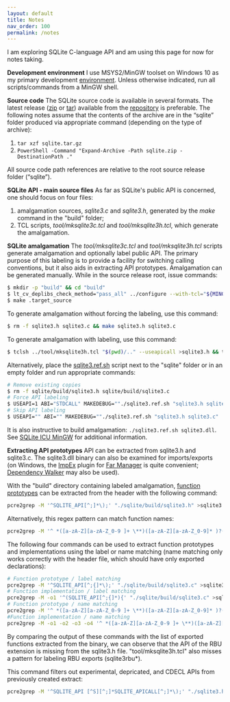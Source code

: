 ```yaml
---
layout: default
title: Notes
nav_order: 100
permalink: /notes
---
```


I am exploring SQLite C-language API and am using this page for now for notes taking.

**Development environment**
I use MSYS2/MinGW toolset on Windows 10 as my primary development [environment][MSYS2/MinGW Setup]. Unless otherwise indicated, run all scripts/commands from a MinGW shell.

**Source code**
The SQLite source code is available in several formats. The latest release ([zip][zip release] or [tar][tar release]) available from the [repository][Trunk README] is preferable. The following notes assume that the contents of the archive are in the “sqlite” folder produced via appropriate command (depending on the type of archive):

1. `tar xzf sqlite.tar.gz`
2. `PowerShell -Command "Expand-Archive -Path sqlite.zip -DestinationPath ."`

All source code path references are relative to the root source release folder (“sqlite”).

**SQLite API - main source files**
As far as SQLite's public API is concerned, one should focus on four files:

1. amalgamation sources, *sqlite3.c* and *sqlite3.h*, generated by the *make* command in the "build" folder;
2. TCL scripts, *tool/mksqlite3c.tcl* and *tool/mksqlite3h.tcl*, which generate the amalgamation. 

**SQLite amalgamation**
The *tool/mksqlite3c.tcl* and *tool/mksqlite3h.tcl* scripts generate amalgamation and optionally label public API. The primary purpose of this labeling is to provide a facility for switching calling conventions, but it also aids in extracting API prototypes. Amalgamation can be generated manually. While in the source release root, issue commands:

```bash
$ mkdir -p "build" && cd "build"
$ lt_cv_deplibs_check_method="pass_all" ../configure --with-tcl="${MINGW_PREFIX}/lib"
$ make .target_source
```

To generate amalgamation without forcing the labeling, use this command:

```bash
$ rm -f sqlite3.h sqlite3.c && make sqlite3.h sqlite3.c
```

To generate amalgamation with labeling, use this command:

```bash
$ tclsh ../tool/mksqlite3h.tcl "$(pwd)/.." --useapicall >sqlite3.h && tclsh ../tool/mksqlite3c.tcl --useapicall >sqlite3.c
```

Alternatively, place the [sqlite3.ref.sh][] script next to the "sqlite" folder or in an empty folder and run appropriate commands:

```bash
# Remove existing copies
$ rm -f sqlite/build/sqlite3.h sqlite/build/sqlite3.c 
# Force API labeling
$ USEAPI=1 ABI="STDCALL" MAKEDEBUG=""./sqlite3.ref.sh "sqlite3.h sqlite3.c"
# Skip API labeling
$ USEAPI="" ABI="" MAKEDEBUG=""./sqlite3.ref.sh "sqlite3.h sqlite3.c"
```

It is also instructive to build amalgamation: `./sqlite3.ref.sh sqlite3.dll`. See [SQLite ICU MinGW][] for additional information.

**Extracting API prototypes**
API can be extracted from sqlite3.h and sqlite3.c. The sqlite3.dll binary can also be examined for imports/exports (on Windows, the [ImpEx][] plugin for [Far Manager][] is quite convenient; [Dependency Walker][] may also be used).

With the "build" directory containing labeled amalgamation, <u>function prototypes</u> can be extracted from the header with the following command:

```bash
pcre2grep -M '^SQLITE_API[^;]*\);' "./sqlite/build/sqlite3.h" >sqlite3.h.APIl.txt
```

Alternatively, this regex pattern can match function names:

```bash
pcre2grep -M '^ *([a-zA-Z][a-zA-Z_0-9 ]+ \**)([a-zA-Z][a-zA-Z_0-9]* )?(sqlite3[_a-zA-Z0-9]+)(\([^;{]*)' "./sqlite/build/sqlite3.h" >sqlite3.h.APIn.txt
```

The following four commands can be used to extract function prototypes and implementations using the label or name matching (name matching only works correctly with the header file, which should have only exported declarations):

```bash
# Function prototype / label matching
pcre2grep -M '^SQLITE_API[^;{]*\);' "./sqlite/build/sqlite3.c" >sqlite3.c.sig.APIl.txt
# Function implementation / label matching
pcre2grep -M -o1 '^(SQLITE_API[^;{]*){' "./sqlite/build/sqlite3.c" >sqlite3.c.bod.APIl.txt
# Function prototype / name matching
pcre2grep -M '^ *([a-zA-Z][a-zA-Z_0-9 ]+ \**)([a-zA-Z][a-zA-Z_0-9]* )?(sqlite3[_a-zA-Z0-9]+)(\([^;{]*);' "./sqlite/build/sqlite3.c" >sqlite3.c.sig.APIn.txt
#Function implementation / name matching
pcre2grep -M -o1 -o2 -o3 -o4 '^ *([a-zA-Z][a-zA-Z_0-9 ]+ \**)([a-zA-Z][a-zA-Z_0-9]* )?(sqlite3[_a-zA-Z0-9]+)(\([^;{]*){' "./sqlite/build/sqlite3.c" >sqlite3.c.bod.APIn.txt
```

By comparing the output of these commands with the list of exported functions extracted from the binary, we can observe that the API of the RBU extension is missing from the sqlite3.h file. "tool/mksqlite3h.tcl" also misses a pattern for labeling RBU exports (sqlite3rbu\*).

This command filters out experimental, depricated, and CDECL APIs from previously created extract:

```bash
pcre2grep -M '^SQLITE_API [^S][^;]*SQLITE_APICALL[^;]*\);' "./sqlite3.h.APIl.txt" >sqlite3.h.APIll.txt
```

<!-- References -->

[MSYS2/MinGW Setup]: https://pchemguy.github.io/SQLite-ICU-MinGW/devenv

[zip release]: https://www.sqlite.org/src/zip/sqlite.zip?r=release
[tar release]: https://www.sqlite.org/src/tarball/sqlite.tar.gz?r=release
[Trunk README]: https://www.sqlite.org/cgi/src/doc/trunk/README.md
[sqlite3.ref.sh]: https://github.com/pchemguy/SQLite-ICU-MinGW/blob/master/MinGW/Proxy/sqlite3.ref.sh
[SQLite ICU MinGW]: https://pchemguy.github.io/SQLite-ICU-MinGW/
[ImpEx]: https://plugring.farmanager.com/plugin.php?pid=790
[Far Manager]: https://farmanager.com/index.php?l=en
[Dependency Walker]: https://www.dependencywalker.com/

